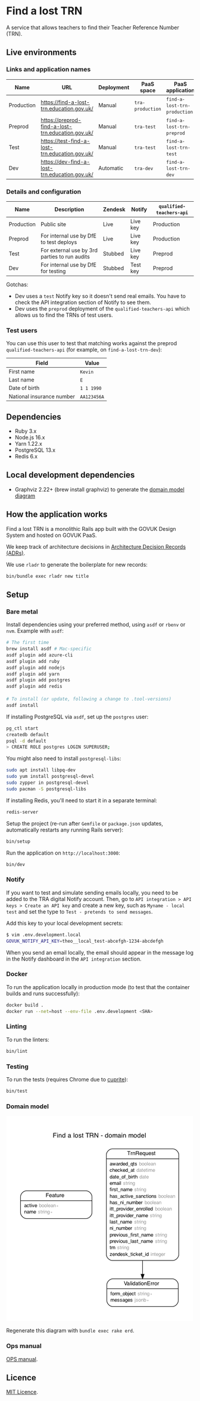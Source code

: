 # Find a lost TRN

A service that allows teachers to find their Teacher Reference Number (TRN).

## Live environments

### Links and application names

| Name       | URL                                               | Deployment | PaaS space       | PaaS application             |
| ---------- | ------------------------------------------------- | ---------- | ---------------- | ---------------------------- |
| Production | https://find-a-lost-trn.education.gov.uk/         | Manual     | `tra-production` | `find-a-lost-trn-production` |
| Preprod    | https://preprod-find-a-lost-trn.education.gov.uk/ | Manual     | `tra-test`       | `find-a-lost-trn-preprod`    |
| Test       | https://test-find-a-lost-trn.education.gov.uk/    | Manual     | `tra-test`       | `find-a-lost-trn-test`       |
| Dev        | https://dev-find-a-lost-trn.education.gov.uk/     | Automatic  | `tra-dev`        | `find-a-lost-trn-dev`        |

### Details and configuration

| Name       | Description                                   | Zendesk | Notify   | `qualified-teachers-api` |
| ---------- | --------------------------------------------- | ------- | -------- | ------------------------ |
| Production | Public site                                   | Live    | Live key | Production               |
| Preprod    | For internal use by DfE to test deploys       | Live    | Live key | Production               |
| Test       | For external use by 3rd parties to run audits | Stubbed | Live key | Preprod                  |
| Dev        | For internal use by DfE for testing           | Stubbed | Test key | Preprod                  |

Gotchas:

- Dev uses a `test` Notify key so it doesn't send real emails. You have to
  check the API integration section of Notify to see them.
- Dev uses the `preprod` deployment of the `qualified-teachers-api` which
  allows us to find the TRNs of test users.

### Test users

You can use this user to test that matching works against the preprod
`qualified-teachers-api` (for example, on `find-a-lost-trn-dev`):

| Field                     | Value       |
| ------------------------- | ----------- |
| First name                | `Kevin`     |
| Last name                 | `E`         |
| Date of birth             | `1 1 1990`  |
| National insurance number | `AA123456A` |

## Dependencies

- Ruby 3.x
- Node.js 16.x
- Yarn 1.22.x
- PostgreSQL 13.x
- Redis 6.x

## Local development dependencies

- Graphviz 2.22+ (brew install graphviz) to generate the [domain model diagram](#domain-model)

## How the application works

Find a lost TRN is a monolithic Rails app built with the GOVUK Design System and hosted on
GOVUK PaaS.

We keep track of architecture decisions in [Architecture Decision Records
(ADRs)](/adr/).

We use `rladr` to generate the boilerplate for new records:

```bash
bin/bundle exec rladr new title
```

## Setup

### Bare metal

Install dependencies using your preferred method, using `asdf` or `rbenv` or `nvm`. Example with `asdf`:

```bash
# The first time
brew install asdf # Mac-specific
asdf plugin add azure-cli
asdf plugin add ruby
asdf plugin add nodejs
asdf plugin add yarn
asdf plugin add postgres
asdf plugin add redis

# To install (or update, following a change to .tool-versions)
asdf install
```

If installing PostgreSQL via `asdf`, set up the `postgres` user:

```bash
pg_ctl start
createdb default
psql -d default
> CREATE ROLE postgres LOGIN SUPERUSER;
```

You might also need to install `postgresql-libs`:

```bash
sudo apt install libpq-dev
sudo yum install postgresql-devel
sudo zypper in postgresql-devel
sudo pacman -S postgresql-libs
```

If installing Redis, you'll need to start it in a separate terminal:

```bash
redis-server
```

Setup the project (re-run after `Gemfile` or `package.json` updates, automatically restarts any running Rails server):

```bash
bin/setup
```

Run the application on `http://localhost:3000`:

```bash
bin/dev
```

### Notify

If you want to test and simulate sending emails locally, you need to be added
to the TRA digital Notify account. Then, go to
`API integration > API keys > Create an API key` and create a new key, such as
`Myname - local test` and set the type to `Test - pretends to send messages`.

Add this key to your local development secrets:

```bash
$ vim .env.development.local
GOVUK_NOTIFY_API_KEY=theo__local_test-abcefgh-1234-abcdefgh
```

When you send an email locally, the email should appear in the message log in
the Notify dashboard in the `API integration` section.

### Docker

To run the application locally in production mode (to test that the container
builds and runs successfully):

```bash
docker build .
docker run --net=host --env-file .env.development <SHA>
```

### Linting

To run the linters:

```bash
bin/lint
```

### Testing

To run the tests (requires Chrome due to
[cuprite](https://github.com/rubycdp/cuprite)):

```bash
bin/test
```

### Domain model

![The domain model for this application](docs/domain-model.png)

Regenerate this diagram with `bundle exec rake erd`.

### Ops manual

[OPS manual](docs/ops-manual.md).

## Licence

[MIT Licence](LICENCE).
